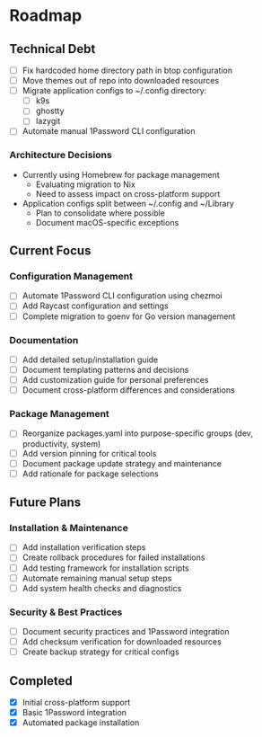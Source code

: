 # Roadmap

## Technical Debt

- [ ] Fix hardcoded home directory path in btop configuration
- [ ] Move themes out of repo into downloaded resources
- [ ] Migrate application configs to ~/.config directory:
  - [ ] k9s
  - [ ] ghostty
  - [ ] lazygit
- [ ] Automate manual 1Password CLI configuration

### Architecture Decisions

- Currently using Homebrew for package management
  - Evaluating migration to Nix
  - Need to assess impact on cross-platform support
- Application configs split between ~/.config and ~/Library
  - Plan to consolidate where possible
  - Document macOS-specific exceptions

## Current Focus

### Configuration Management

- [ ] Automate 1Password CLI configuration using chezmoi
- [ ] Add Raycast configuration and settings
- [ ] Complete migration to goenv for Go version management

### Documentation

- [ ] Add detailed setup/installation guide
- [ ] Document templating patterns and decisions
- [ ] Add customization guide for personal preferences
- [ ] Document cross-platform differences and considerations

### Package Management

- [ ] Reorganize packages.yaml into purpose-specific groups (dev, productivity, system)
- [ ] Add version pinning for critical tools
- [ ] Document package update strategy and maintenance
- [ ] Add rationale for package selections

## Future Plans

### Installation & Maintenance

- [ ] Add installation verification steps
- [ ] Create rollback procedures for failed installations
- [ ] Add testing framework for installation scripts
- [ ] Automate remaining manual setup steps
- [ ] Add system health checks and diagnostics

### Security & Best Practices

- [ ] Document security practices and 1Password integration
- [ ] Add checksum verification for downloaded resources
- [ ] Create backup strategy for critical configs

## Completed

- [x] Initial cross-platform support
- [x] Basic 1Password integration
- [x] Automated package installation
